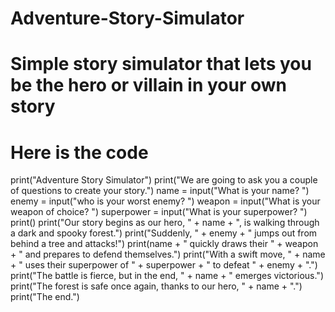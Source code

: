 # Adventure-Story-Simulator
# Simple story simulator that lets you be the hero or villain in your own story
# Here is the code
print("Adventure Story Simulator")
print("We are going to ask you a couple of questions to create your story.")
name = input("What is your name? ")
enemy = input("who is your worst enemy? ")
weapon = input("What is your weapon of choice? ")
superpower = input("What is your superpower? ")
print()
print("Our story begins as our hero, " + name + ", is walking through a dark and spooky forest.")
print("Suddenly, " + enemy + " jumps out from behind a tree and attacks!")
print(name + " quickly draws their " + weapon + " and prepares to defend themselves.")
print("With a swift move, " + name + " uses their superpower of " + superpower + " to defeat " + enemy + ".")
print("The battle is fierce, but in the end, " + name + " emerges victorious.")
print("The forest is safe once again, thanks to our hero, " + name + ".")
print("The end.")



